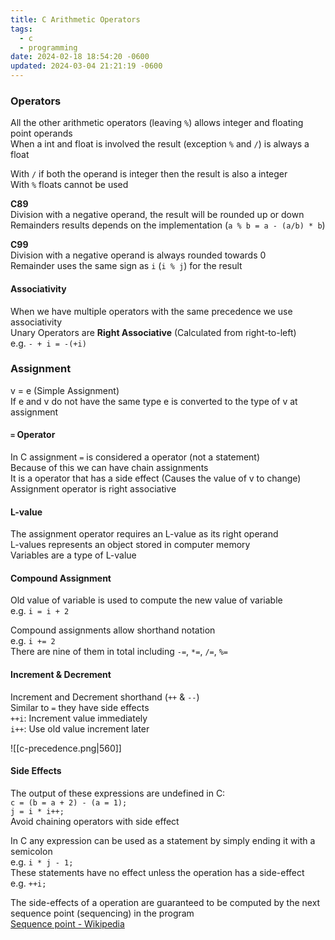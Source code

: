 ```yaml
---
title: C Arithmetic Operators
tags:
  - c
  - programming
date: 2024-02-18 18:54:20 -0600
updated: 2024-03-04 21:21:19 -0600
---
```


### Operators

All the other arithmetic operators (leaving `%`) allows integer and floating point operands  
When a int and float is involved the result (exception `%` and `/`) is always a float  

With `/` if both the operand is integer then the result is also a integer  
With `%` floats cannot be used

**C89**  
Division with a negative operand, the result will be rounded up or down  
Remainders results depends on the implementation (`a % b = a - (a/b) * b`)

**C99**  
Division with a negative operand is always rounded towards 0  
Remainder uses the same sign as `i` (`i % j`) for the result

#### Associativity

When we have multiple operators with the same precedence we use associativity  
Unary Operators are **Right Associative** (Calculated from right-to-left)  
e.g. `- + i = -(+i)`

### Assignment

v = e (Simple Assignment)  
If e and v do not have the same type e is converted to the type of v at assignment

#### `=` Operator

In C assignment `=` is considered a operator (not a statement)  
Because of this we can have chain assignments    
It is a operator that has a side effect (Causes the value of v to change)  
Assignment operator is right associative

#### L-value

The assignment operator requires an L-value as its right operand  
L-values represents an object stored in computer memory  
Variables are a type of L-value

#### Compound Assignment

Old value of variable is used to compute the new value of variable  
e.g. `i = i + 2`  

Compound assignments allow shorthand notation  
e.g. `i += 2`  
There are nine of them in total including `-=`, `*=`, `/=`, `%=`  

#### Increment & Decrement

Increment and Decrement shorthand (`++` & `--`)  
Similar to `=` they have side effects  
`++i`: Increment value immediately  
`i++`: Use old value increment later

![[c-precedence.png|560]]

#### Side Effects

The output of these expressions are undefined in C:  
`c = (b = a + 2) - (a = 1);`  
`j = i * i++;`  
Avoid chaining operators with side effect

In C any expression can be used as a statement by simply ending it with a semicolon  
e.g. `i * j - 1;`  
These statements have no effect unless the operation has a side-effect  
e.g. `++i;`

The side-effects of a operation are guaranteed to be computed by the next sequence point (sequencing) in the program  
[Sequence point - Wikipedia](https://en.wikipedia.org/wiki/Sequence_point)
